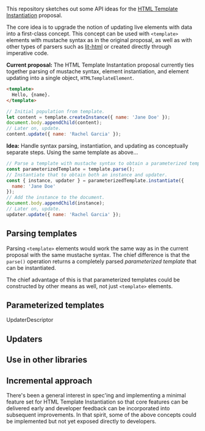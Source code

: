 This repository sketches out some API ideas for the [HTML Template Instantiation](https://github.com/w3c/webcomponents/blob/gh-pages/proposals/Template-Instantiation.md) proposal.

The core idea is to upgrade the notion of updating live elements with data into a first-class concept. This concept can be used with `<template>` elements with mustache syntax as in the original proposal, as well as with other types of parsers such as [lit-html](https://github.com/PolymerLabs/lit-html/) or created directly through imperative code.

**Current proposal:** The HTML Template Instantation proposal currently ties together parsing of mustache syntax, element instantiation, and element updating into a single object, `HTMLTemplateElement`.

```html
<template>
  Hello, {name}.
</template>
```

```js
// Initial population from template.
let content = template.createInstance({ name: 'Jane Doe' });
document.body.appendChild(content);
// Later on, update.
content.update({ name: 'Rachel Garcia' });
```

**Idea:** Handle syntax parsing, instantiation, and updating as conceptually separate steps. Using the same template as above...

```js
// Parse a template with mustache syntax to obtain a parameterized template.
const parameterizedTemplate = template.parse();
// Instantiate that to obtain both an instance and updater.
const { instance, updater } = parameterizedTemplate.instantiate({
  name: 'Jane Doe'
});
// Add the instance to the document.
document.body.appendChild(instance);
// Later on, update.
updater.update({ name: 'Rachel Garcia' });
```


## Parsing templates

Parsing `<template>` elements would work the same way as in the current proposal with the same mustache syntax. The chief difference is that the `parse()` operation returns a completely parsed _parameterized template_ that can be instantiated.

The chief advantage of this is that parameterized templates could be constructed by other means as well, not just `<template>` elements.


## Parameterized templates

UpdaterDescriptor


## Updaters


## Use in other libraries


## Incremental approach

There's been a general interest in spec'ing and implementing a minimal feature set for HTML Template Instantiation so that core features can be delivered early and developer feedback can be incorporated into subsequent improvements. In that spirit, some of the above concepts could be implemented but not yet exposed directly to developers.
